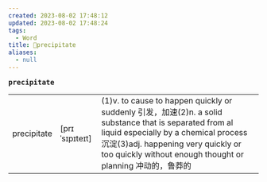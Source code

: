 ```yaml
---
created: 2023-08-02 17:48:12
updated: 2023-08-02 17:48:24
tags:
  - Word
title: 📖precipitate
aliases:
  - null
---
```


<pre><strong>precipitate</strong></pre>
|   |   |   |
|---|---|---|
|precipitate|[prɪˈsɪpɪteɪt]|(1)v. to cause to happen quickly or suddenly 引发，加速(2)n. a solid substance that is separated from al liquid especially by a chemical process 沉淀(3)adj. happening very quickly or too quickly without enough thought or planning 冲动的，鲁莽的|